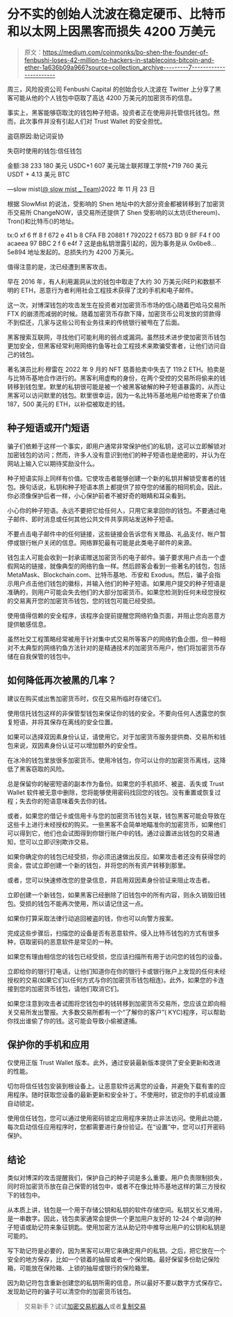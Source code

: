 # 分不实的创始人沈波在稳定硬币、比特币和以太网上因黑客而损失 4200 万美元

> 原文：<https://medium.com/coinmonks/bo-shen-the-founder-of-fenbushi-loses-42-million-to-hackers-in-stablecoins-bitcoin-and-ether-1a636b09a966?source=collection_archive---------7----------------------->

周三，风险投资公司 Fenbushi Capital 的创始合伙人沈波在 Twitter 上分享了黑客可能从他的个人钱包中窃取了高达 4200 万美元的加密货币的信息。

事实上，黑客能够窃取沈的钱包种子短语。投资者正在使用非托管信托钱包。然而，此次事件并没有引起人们对 Trust Wallet 的安全担忧。

盗窃原因:助记词妥协

失窃时使用的钱包:信任钱包

金额:38 233 180 美元 USDC+1 607 美元瑞士联邦理工学院+719 760 美元 USDT + 4.13 美元 BTC

—slow mist([@ slow mist _ Team](http://twitter.com/SlowMist_Team))2022 年 11 月 23 日

根据 SlowMist 的说法，受影响的 Shen 地址中的大部分资金都被转移到了加密货币交易所 ChangeNOW，该交易所还提供了 Shen 受影响的以太坊(Ethereum)、Tron()和比特币()的地址。

tx:0 xf 6 ff 8 f 672 e 41 b 8 CFA FB 20881 f 792022 f 6573 BD 9 BF F4 f 00 acaeea 97 BBC 2 f 6 e4f 7 这是由私钥泄露引起的，因为事务是从 0x6be8…5e894 地址发起的。总损失约为 4200 万美元。

值得注意的是，沈已经遭到黑客攻击。

早在 2016 年，有人利用漏洞从沈的钱包中取走了大约 30 万美元(REP)和数额不明的 ETH，恶意行为者利用社会工程技术获得了沈的手机和电子邮件。

这一次，对博深钱包的攻击发生在投资者对加密货币市场的信心随着巴哈马交易所 FTX 的崩溃而减弱的时候。随着加密货币存款下降，加密货币公司发放的贷款得不到偿还，几家与这些公司有业务往来的传统银行被甩在了后面。

黑客搜索互联网，寻找他们可能利用的弱点或漏洞。虽然技术进步使加密货币钱包更加安全，但黑客经常利用网络钓鱼等社会工程技术来欺骗受害者，让他们访问自己的钱包。

著名演员比利·穆雷在 2022 年 9 月的 NFT 慈善拍卖中失去了 119.2 ETH。拍卖是与比特币基地合作进行的。黑客利用虚构的身份，在两个受控的交易所将偷来的钱转移到钱包里。默里的私钥很可能是被一个被黑客破解的种子短语暴露的，从而让黑客可以访问默里的钱包。默里很幸运，因为一名比特币基地用户给他寄来了价值 187，500 美元的 ETH，以补偿被取走的钱。

## 种子短语或开门短语

骗子们依赖于这样一个事实，即用户通常非常保护他们的私钥，这可以立即解锁对加密钱包的访问；然而，许多人没有意识到他们的种子短语也是绝密的，并认为在网站上输入它以期待奖励没什么。

种子短语实际上同样有价值。它使攻击者能够创建一个新的私钥并解锁受害者的钱包。换句话说，私钥和种子短语本质上都提供了掠夺您的储蓄的相同机会。因此，你必须像保护后者一样，小心保护前者不被好奇的眼睛和耳朵看到。

小心你的种子短语。永远不要把它给任何人，只用它来拿回你的钱包。不要通过电子邮件、即时消息或任何其他公共文件共享网站发送种子短语。

不要点击电子邮件中的任何链接，这些链接会告诉您有关赠品、礼品支付、帐户暂停或银行帐户关闭的信息。网络罪犯最有可能是此类电子邮件的来源。

钱包主人可能会收到一封承诺赠送加密货币的电子邮件。骗子要求用户点击一个虚假网站的链接，就像典型的网络钓鱼一样。然后顾客会看到一些著名的钱包，包括 MetaMask、Blockchain.com、比特币基地、币安和 Exodus。然后，骗子会指示用户点击他们钱包的徽标，并输入他们的种子短语。如果用户提交的种子短语是准确的，则用户可能会失去他们的大部分加密货币。如果您检测到任何未经您授权的交易离开您的加密货币钱包，您的钱包可能已经受损。

使用值得信赖的安全程序，该程序会提前提醒您网络钓鱼页面，并阻止您向恶意方提供敏感信息。

虽然社交工程策略经常被用于针对集中式交易所等客户的网络钓鱼企图，但一种相对不太典型的网络钓鱼方法针对的是精通技术的加密货币用户，他们将加密货币存储在自我保管的钱包中。

## 如何降低再次被黑的几率？

建议在购买或出售加密货币时，仅在交易所临时存储它们。

使用信托钱包这样的非保管型钱包来保证你的钱的安全。不要向任何人透露您的恢复短语，并将其保存在离线的安全位置。

如果可以选择双因素身份认证，请使用它。对于加密货币服务提供商、交易所和钱包来说，双因素身份认证可以增加额外的安全性。

在冰冷的钱包里放很多加密货币。使用冷钱包，你可以让你的加密货币离线，这降低了黑客窃取的风险。

总是保留你的秘密短语的副本作为备份。如果您的手机损坏、被盗、丢失或 Trust Wallet 软件被无意中删除，您将能够使用密码找回您的钱包。没有重置或恢复过程；失去你的短语意味着失去你的钱。

或者，如果您的借记卡或信用卡与您的加密货币钱包关联，钱包黑客可能会导致在这些卡上进行未经授权的购买。一些黑客不会简单地瞄准你的加密货币，如果他们可以得到它，他们也会试图得到你银行账户中的钱。通过设置进出钱包的交易通知，您可以立即识别欺诈交易。

如果你确定你的钱包已经受损，你必须迅速做出反应。如果攻击者还没有获得您的资金，尝试立即创建一个新的钱包，并将您的所有资产转移到那里。

或者，您可以快速修改您的登录信息，并启用双因素身份验证来阻止攻击者。

立即创建一个新钱包，如果黑客已经删除了旧钱包中的所有内容，则永久销毁旧钱包。受损的钱包不能再次使用，所以请记住这一点。

如果你打算采取法律行动追回被盗的钱，你也可以向警方报案。

完成这些步骤后，扫描您的设备是否有恶意软件。侵入比特币钱包的方式有很多种，窃取密码的恶意软件是常见的一种。

如果您有理由相信您的钱包已经受损，您应该扫描所有用于访问您的钱包的设备。

立即给你的银行打电话，让他们知道你在你的银行卡或银行账户上发现的任何未经授权的交易(如果它们以任何方式与你的加密货币钱包相连)。此外，如果您的卡连接到您的加密货币钱包，请他们取消它们。

如果您注意到攻击者试图将您钱包中的钱转移到加密货币交易所，您应该立即向相关交易所发出警报。大多数交易所都有一个“了解你的客户”( KYC)程序，可以帮助你找出谁偷了你的钱。这可能会导致小偷被逮捕。

## 保护你的手机和应用

仅使用正版 Trust Wallet 版本。此外，通过安装最新版本提供了安全更新和改进的性能。

切勿将信任钱包安装到根设备上。让恶意软件远离您的设备，并避免下载有害的应用程序。随时获取您设备的最新更新和安全补丁。不使用时，锁定你的手机或设置自动锁定。

使用信任钱包，您可以通过使用密码锁定应用程序来防止非法访问。使用此功能，每次启动信任应用程序时，您都需要进行身份验证。在“设置”中，您可以打开密码保护。

## 结论

类似对博深的攻击提醒我们，保护自己的种子词是多么重要。用户负责限制损失，同时将加密货币放在自己保管的钱包中，或者不在像比特币基地这样的第三方授权下的钱包中。

从本质上讲，钱包是一个用于存储公钥和私钥的软件存储空间。私钥又长又难用，是一串数字。因此，钱包卖家通常会提供一个更加用户友好的 12-24 个单词的种子短语或助记符来象征钥匙。使用加密方法从助记符中推导出用户的公钥和私钥是可能的。

写下助记符是必要的，因为黑客可以用它来确定用户的私钥。之后，把它放在一个安全的地方保存，比如一个锁着的抽屉或者一个保险箱。最好保留多份助记保险箱，可能放在保险箱、上锁的抽屉或银行的保险箱里。

因为助记符包含重新创建您的私钥所需的信息，所以最好不要以数字方式保存它。发现助记符的骗子可以清空你的加密货币钱包。

> 交易新手？试试[加密交易机器人](/coinmonks/crypto-trading-bot-c2ffce8acb2a)或者[复制交易](/coinmonks/top-10-crypto-copy-trading-platforms-for-beginners-d0c37c7d698c)